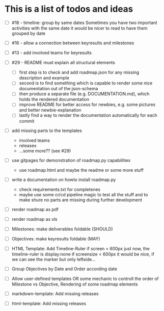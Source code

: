 # This is a list of todos and ideas

- [ ] #18 - timeline: group by same dates
    Sometimes you have two important activities with the same date
    it would be nicer to read to have them grouped by date

- [ ] #16 - allow a connection between keyresults and milestones

- [ ] #13 - add involved teams for keyresults

- [ ] #29 - README must explain all structural elements
    - [ ] first step is to check and add roadmap.json for any missing description and example
    - [ ] second is to find something which is capable to render some nice documentation out of the json-schema
    - [ ] then produce a separate file (e.g. DOCUMENTATION.md), which holds the rendered documentation
    - [ ] improve README for better access for newbies, e.g. some pictures and better newbie-explanation
    - [ ] lastly find a way to render the documentation automatically for each commit

- [ ] add missing parts to the templates
    - involved teams
    - releases
    - ...some more?? (see #29)

- [ ] use gitpages for demonstration of roadmap.py capabilities
    - use roadmap.html and maybe the readme or some more stuff

- [ ] write a documentation on howto install roadmap.py
    - check requirements.txt for completenes
    - maybe use some cr/cd pipeline magic to test all the stuff and to make shure no parts are missing during further development

- [ ] render roadmap as pdf

- [ ] render roadmap as xls

- [ ] Milestones: make deliverables foldable (SHOULD)

- [ ] Objectives: make keyresults foldable (MAY)

- [ ] HTML Template: Add Timeline-Ruler if screen < 600px
    just now, the timeline-ruler is display:none if screensize < 600px
    it would be nice, if we can see the marker but only leftside...

- [ ] Group Objectives by Date and Order according date

- [ ] Allow user-defined templates OR some mechanic to controll the order of Milestone vs Objective, Rendering of some roadmap elements

- [ ] markdown-template: Add missing releases

- [ ] html-template: Add missing releases

